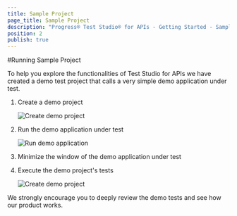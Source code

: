 ```yaml
---
title: Sample Project
page_title: Sample Project
description: "Progress® Test Studio® for APIs - Getting Started - Sample Project"
position: 2
publish: true
---
```


#Running Sample Project 

To help you explore the functionalities of Test Studio for APIs we have created a demo test project that calls a very simple demo application under test.

1. Create a demo project

    ![Create demo project](/img/getting-started/sample-project/create-demo-project.png)

2. Run the demo application under test

    ![Run demo application](/img/getting-started/sample-project/run-demo-application.png)

3. Minimize the window of the demo application under test

3. Execute the demo project's tests

    ![Create demo project](/img/getting-started/sample-project/execute-demo-tests.png)

We strongly encourage you to deeply review the demo tests and see how our product works.